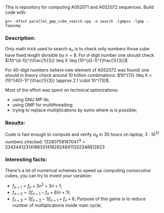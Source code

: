 This is repository for computing A052071 and A052072 sequences.
Build code with:
```
g++ -Ofast parallel_gmp_cube_search.cpp -o search -lgmpxx -lgmp -fopenmp
```
### Description:
Only math trick used to search $a_n$ is to check only numbers those cube have fixed length divisible by $n = 8$.
For $d$-digit number one should check
$(10^{d-1})^{\frac{1}{3}} \leq X \leq (10^{d}-1)^{\frac{1}{3}}$

For 40-digit numbers (where new element of A052072 was found) one should in theory check around 10 trillion combinations:
$10^{13} \leq X < (10^{40}-1)^{\frac{1}{3}} \approx 2.1 \cdot 10^{13}$.

Most of the effort was spent on technical optimizations:
- using GNU MP lib;
- using OMP for multithreading;
- trying to replace multiplications by sums where is is possible;

### Results:
Code is fast enough to compute and verify $a_8$ in 30 hours on laptop, $3 \cdot 10^{12}$ numbers checked:
$13280759167047^3 = 2342441231418833141828248411332348812823$

### Interesting facts:
There's a lot of numerical schemes to speed up computing _consecutive_ cubes, you can try to invent your variation:
- $f_{n+1} = f_{n} + 3 n^2 + 3n + 1$;
- $f_{n+2} = 2 f_{n+1} - f_{n} + 6 (n+1)$;
- $f_{n+3} = 3 f_{n+2} - 3 f_{n+1} + f_n + 6$;
Purpose of this game is to reduce number of multiplications inside main cycle;
